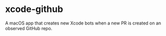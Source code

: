 # xcode-github
A macOS app that creates new Xcode bots when a new PR is created on an observed GitHub repo.
